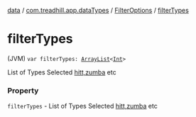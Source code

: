 [data](../../index.md) / [com.treadhill.app.dataTypes](../index.md) / [FilterOptions](index.md) / [filterTypes](./filter-types.md)

# filterTypes

(JVM) `var filterTypes: `[`ArrayList`](https://kotlinlang.org/api/latest/jvm/stdlib/kotlin.collections/-array-list/index.html)`<`[`Int`](https://kotlinlang.org/api/latest/jvm/stdlib/kotlin/-int/index.html)`>`

List of Types Selected [hitt,zumba](#) etc

### Property

`filterTypes` - List of Types Selected [hitt,zumba](#) etc